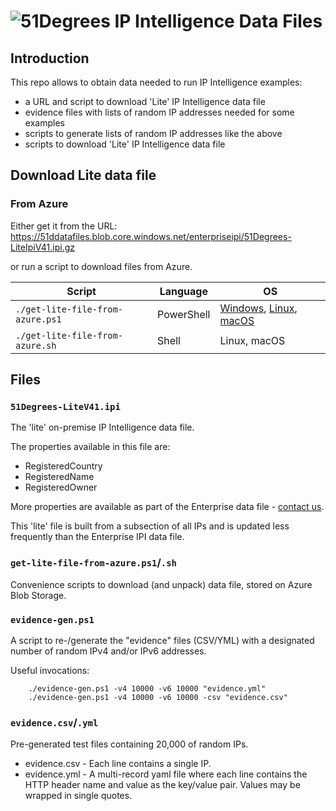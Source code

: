 # ![51Degrees](https://51degrees.com/DesktopModules/FiftyOne/Distributor/Logo.ashx?utm_source=github&utm_medium=repository&utm_content=home&utm_campaign=c-open-source "Data rewards the curious") **IP Intelligence Data Files**

## Introduction

This repo allows to obtain data needed to run IP Intelligence examples:
- a URL and script to download 'Lite' IP Intelligence data file
- evidence files with lists of random IP addresses needed for some examples
- scripts to generate lists of random IP addresses like the above
- scripts to download 'Lite' IP Intelligence data file

## Download Lite data file

### From Azure
Either get it from the URL: 
https://51ddatafiles.blob.core.windows.net/enterpriseipi/51Degrees-LiteIpiV41.ipi.gz

or run a script to download files from Azure.

| Script | Language | OS |
| -- | -- | -- |
| `./get-lite-file-from-azure.ps1` | PowerShell | [Windows](https://learn.microsoft.com/en-us/powershell/scripting/install/installing-powershell-on-windows?view=powershell-7.5), [Linux](https://learn.microsoft.com/en-us/powershell/scripting/install/installing-powershell-on-linux?view=powershell-7.5), [macOS](https://learn.microsoft.com/en-us/powershell/scripting/install/installing-powershell-on-macos?view=powershell-7.5) |
| `./get-lite-file-from-azure.sh` | Shell | Linux, macOS |


## Files

### `51Degrees-LiteV41.ipi`

The 'lite' on-premise IP Intelligence data file.

The properties available in this file are:

- RegisteredCountry
- RegisteredName
- RegisteredOwner

More properties are available as part of the Enterprise data file - [contact us](https://51degrees.com/contact-us).

This 'lite' file is built from a subsection of all IPs and is updated less frequently than the Enterprise IPI data file.

### `get-lite-file-from-azure.ps1`/`.sh`

Convenience scripts to download (and unpack) data file, stored on Azure Blob Storage.

### `evidence-gen.ps1`

A script to re-/generate the "evidence" files (CSV/YML) with a designated number of random IPv4 and/or IPv6 addresses.

Useful invocations:

```pwsh
    ./evidence-gen.ps1 -v4 10000 -v6 10000 "evidence.yml"
    ./evidence-gen.ps1 -v4 10000 -v6 10000 -csv "evidence.csv"
```

### `evidence.csv`/`.yml`

Pre-generated test files containing 20,000 of random IPs.

- evidence.csv - Each line contains a single IP.
- evidence.yml - A multi-record yaml file where each line contains the HTTP header name and value as the key/value pair. Values may be wrapped in single quotes.

